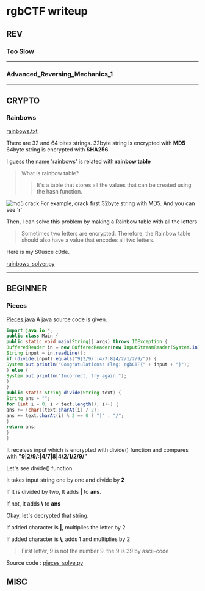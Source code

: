 

# rgbCTF writeup

## REV
### Too Slow
***
### Advanced_Reversing_Mechanics_1
***
## CRYPTO
### Rainbows
[rainbows.txt](https://github.com/snwox/Writeup/blob/master/CTF/2020/rgbCTF/crypto/rainbows.txt)

There are 32 and 64 bites strings.
32byte string is encrypted with **MD5**
64byte string is encrypted with **SHA256**

I guess the name 'rainbows' is related with **rainbow table**
>What is rainbow table?
>>It's a table that stores all the values that can be created using the hash function.

![md5 crack](https://github.com/snwox/Writeup/blob/master/CTF/2020/rgbCTF/crypto/rainbow%20crack.PNG)
For example, crack first 32byte string with MD5. And you can see 'r'

Then, I can solve this problem by making a Rainbow table with all the letters
>Sometimes two letters are encrypted.
>Therefore, the Rainbow table should also have a value that encodes all two letters.

Here is my S0usce c0de.

[rainbows_solver.py](https://github.com/snwox/Writeup/blob/master/CTF/2020/rgbCTF/crypto/rainbows_solver.py)
***
## BEGINNER
### Pieces
[Pieces.java]([https://github.com/snwox/Writeup/blob/master/CTF/2020/rgbCTF/beginner/Pieces.java](https://github.com/snwox/Writeup/blob/master/CTF/2020/rgbCTF/beginner/Pieces.java))
A java source code is given.

```java
import java.io.*;
public class Main {
public static void main(String[] args) throws IOException {
BufferedReader in = new BufferedReader(new InputStreamReader(System.in));
String input = in.readLine();
if (divide(input).equals("9|2/9/:|4/7|8|4/2/1/2/9/")) {
System.out.println("Congratulations! Flag: rgbCTF{" + input + "}");
} else {
System.out.println("Incorrect, try again.");
}
}
public static String divide(String text) {
String ans = "";
for (int i = 0; i < text.length(); i++) {
ans += (char)(text.charAt(i) / 2);
ans += text.charAt(i) % 2 == 0 ? "|" : "/";
}
return ans;
}
}
```
It receives input which is encrypted with divide() function and 
compares with **"9|2/9/:|4/7|8|4/2/1/2/9/"**

Let's see divide() function.

It takes input string one by one and divide by **2**

If It is divided by two, It adds **|** to **ans**.

If not, It adds **\\** to **ans**

Okay, let's decrypted that string.

If added character is **|**,  multiplies the letter by 2 

If added character is **\\**, adds 1 and multiplies by 2

>First letter, 9 is not the number 9. the 9 is 39 by ascii-code

Source code : [pieces_solve.py](https://github.com/snwox/Writeup/blob/master/CTF/2020/rgbCTF/beginner/pieces_solve.py)


## MISC
